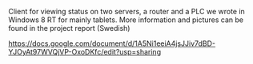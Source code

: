 Client for viewing status on two servers, a router and a PLC we wrote in Windows 8 RT for mainly tablets. More information and pictures can be found in the project report (Swedish)

https://docs.google.com/document/d/1A5Ni1eeiA4jsJJiv7dBD-YJOyAt97WVQjVP-OxoDKfc/edit?usp=sharing
